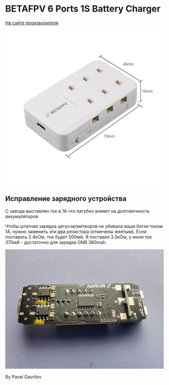 # BETAFPV 6 Ports 1S Battery Charger
[На сайте производителя](https://betafpv.com/products/bt2-0-ph2-0-1s-lipo-charger-adapter)  
![](BETAFPV_1S_6p_charger.jpg)

## Исправление зарядного устройства

С завода выставлен ток в 1A что пагубно влияет на долговечность аккумуляторов


Чтобы штатная зарядка цетусов/метеоров не убивала ваши батки током 1А, нужно заменить эти два резистора (отмечены желтым). Если поставить 2.4кОм, ток будет 500мА. Я поставил 3.3кОм, у меня ток 370мА - достаточно для зарядки GNB 380mah.

![](beta_charger_repair.jpg)

By Pavel Gavrilov